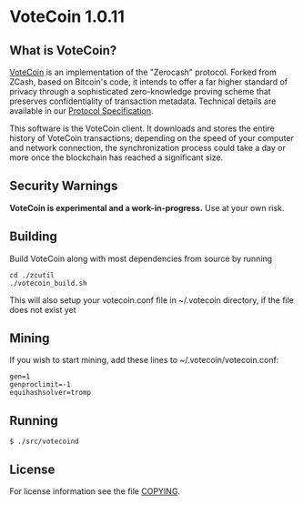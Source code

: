 VoteCoin 1.0.11
===============

What is VoteCoin?
-----------------

[VoteCoin](https://votecoin.site/) is an implementation of the "Zerocash" protocol.
Forked from ZCash, based on Bitcoin's code, it intends to offer a far higher standard of privacy
through a sophisticated zero-knowledge proving scheme that preserves
confidentiality of transaction metadata. Technical details are available
in our [Protocol Specification](https://github.com/zcash/zips/raw/master/protocol/protocol.pdf).

This software is the VoteCoin client. It downloads and stores the entire history
of VoteCoin transactions; depending on the speed of your computer and network
connection, the synchronization process could take a day or more once the
blockchain has reached a significant size.

Security Warnings
-----------------

**VoteCoin is experimental and a work-in-progress.** Use at your own risk.


Building
--------

Build VoteCoin along with most dependencies from source by running

    cd ./zcutil
    ./votecoin_build.sh

This will also setup your votecoin.conf file in ~/.votecoin directory, if the file does not exist yet


Mining
------

If you wish to start mining, add these lines to ~/.votecoin/votecoin.conf:

    gen=1
    genproclimit=-1
    equihashsolver=tromp


Running
-------

    $ ./src/votecoind



License
-------

For license information see the file [COPYING](COPYING).
